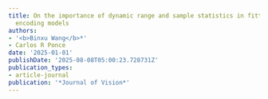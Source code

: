 ```yaml
---
title: On the importance of dynamic range and sample statistics in fitting neuronal
  encoding models
authors:
- '<b>Binxu Wang</b>*'
- Carlos R Ponce
date: '2025-01-01'
publishDate: '2025-08-08T05:00:23.728731Z'
publication_types:
- article-journal
publication: '*Journal of Vision*'
---
```

